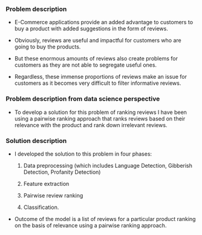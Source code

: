 
### Problem description

- E-Commerce applications provide an added advantage to customers to buy a product with added suggestions in the form of reviews.

- Obviously, reviews are useful and impactful for customers who are going to buy the products.

- But these enormous amounts of reviews also create problems for customers as they are not able to segregate useful ones.

- Regardless, these immense proportions of reviews make an issue for customers as it becomes very difficult to filter informative reviews.

### Problem description from data science perspective

- To develop a solution for this problem of ranking reviews I have been using a pairwise ranking approach that ranks reviews based on their relevance with the product and rank down irrelevant reviews.

### Solution description

- I developed the solution to this problem in four phases:

  1. Data preprocessing (which includes Language Detection, Gibberish Detection, Profanity Detection)

  2. Feature extraction

  3. Pairwise review ranking

  4. Classification.

- Outcome of the model is a list of reviews for a particular product ranking on the basis of relevance using a pairwise ranking approach.
